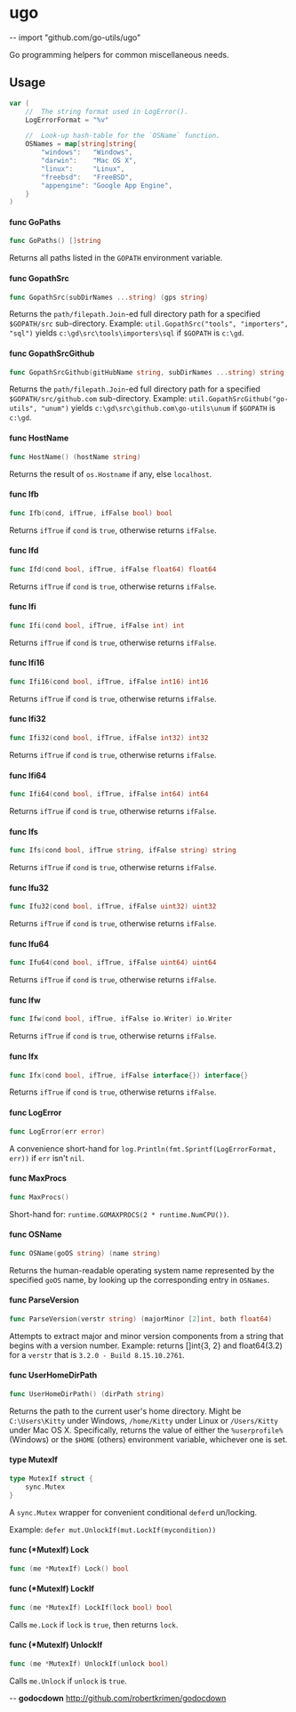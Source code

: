 # ugo
--
    import "github.com/go-utils/ugo"

Go programming helpers for common miscellaneous needs.

## Usage

```go
var (
	//	The string format used in LogError().
	LogErrorFormat = "%v"

	//	Look-up hash-table for the `OSName` function.
	OSNames = map[string]string{
		"windows":   "Windows",
		"darwin":    "Mac OS X",
		"linux":     "Linux",
		"freebsd":   "FreeBSD",
		"appengine": "Google App Engine",
	}
)
```

#### func  GoPaths

```go
func GoPaths() []string
```
Returns all paths listed in the `GOPATH` environment variable.

#### func  GopathSrc

```go
func GopathSrc(subDirNames ...string) (gps string)
```
Returns the `path/filepath.Join`-ed full directory path for a specified
`$GOPATH/src` sub-directory. Example: `util.GopathSrc("tools", "importers",
"sql")` yields `c:\gd\src\tools\importers\sql` if `$GOPATH` is `c:\gd`.

#### func  GopathSrcGithub

```go
func GopathSrcGithub(gitHubName string, subDirNames ...string) string
```
Returns the `path/filepath.Join`-ed full directory path for a specified
`$GOPATH/src/github.com` sub-directory. Example:
`util.GopathSrcGithub("go-utils", "unum")` yields
`c:\gd\src\github.com\go-utils\unum` if `$GOPATH` is `c:\gd`.

#### func  HostName

```go
func HostName() (hostName string)
```
Returns the result of `os.Hostname` if any, else `localhost`.

#### func  Ifb

```go
func Ifb(cond, ifTrue, ifFalse bool) bool
```
Returns `ifTrue` if `cond` is `true`, otherwise returns `ifFalse`.

#### func  Ifd

```go
func Ifd(cond bool, ifTrue, ifFalse float64) float64
```
Returns `ifTrue` if `cond` is `true`, otherwise returns `ifFalse`.

#### func  Ifi

```go
func Ifi(cond bool, ifTrue, ifFalse int) int
```
Returns `ifTrue` if `cond` is `true`, otherwise returns `ifFalse`.

#### func  Ifi16

```go
func Ifi16(cond bool, ifTrue, ifFalse int16) int16
```
Returns `ifTrue` if `cond` is `true`, otherwise returns `ifFalse`.

#### func  Ifi32

```go
func Ifi32(cond bool, ifTrue, ifFalse int32) int32
```
Returns `ifTrue` if `cond` is `true`, otherwise returns `ifFalse`.

#### func  Ifi64

```go
func Ifi64(cond bool, ifTrue, ifFalse int64) int64
```
Returns `ifTrue` if `cond` is `true`, otherwise returns `ifFalse`.

#### func  Ifs

```go
func Ifs(cond bool, ifTrue string, ifFalse string) string
```
Returns `ifTrue` if `cond` is `true`, otherwise returns `ifFalse`.

#### func  Ifu32

```go
func Ifu32(cond bool, ifTrue, ifFalse uint32) uint32
```
Returns `ifTrue` if `cond` is `true`, otherwise returns `ifFalse`.

#### func  Ifu64

```go
func Ifu64(cond bool, ifTrue, ifFalse uint64) uint64
```
Returns `ifTrue` if `cond` is `true`, otherwise returns `ifFalse`.

#### func  Ifw

```go
func Ifw(cond bool, ifTrue, ifFalse io.Writer) io.Writer
```
Returns `ifTrue` if `cond` is `true`, otherwise returns `ifFalse`.

#### func  Ifx

```go
func Ifx(cond bool, ifTrue, ifFalse interface{}) interface{}
```
Returns `ifTrue` if `cond` is `true`, otherwise returns `ifFalse`.

#### func  LogError

```go
func LogError(err error)
```
A convenience short-hand for `log.Println(fmt.Sprintf(LogErrorFormat, err))` if
`err` isn't `nil`.

#### func  MaxProcs

```go
func MaxProcs()
```
Short-hand for: `runtime.GOMAXPROCS(2 * runtime.NumCPU())`.

#### func  OSName

```go
func OSName(goOS string) (name string)
```
Returns the human-readable operating system name represented by the specified
`goOS` name, by looking up the corresponding entry in `OSNames`.

#### func  ParseVersion

```go
func ParseVersion(verstr string) (majorMinor [2]int, both float64)
```
Attempts to extract major and minor version components from a string that begins
with a version number. Example: returns []int{3, 2} and float64(3.2) for a
`verstr` that is `3.2.0 - Build 8.15.10.2761`.

#### func  UserHomeDirPath

```go
func UserHomeDirPath() (dirPath string)
```
Returns the path to the current user's home directory. Might be `C:\Users\Kitty`
under Windows, `/home/Kitty` under Linux or `/Users/Kitty` under Mac OS X.
Specifically, returns the value of either the `%userprofile%` (Windows) or the
`$HOME` (others) environment variable, whichever one is set.

#### type MutexIf

```go
type MutexIf struct {
	sync.Mutex
}
```

A `sync.Mutex` wrapper for convenient conditional `defer`d un/locking.

Example: `defer mut.UnlockIf(mut.LockIf(mycondition))`

#### func (*MutexIf) Lock

```go
func (me *MutexIf) Lock() bool
```

#### func (*MutexIf) LockIf

```go
func (me *MutexIf) LockIf(lock bool) bool
```
Calls `me.Lock` if `lock` is `true`, then returns `lock`.

#### func (*MutexIf) UnlockIf

```go
func (me *MutexIf) UnlockIf(unlock bool)
```
Calls `me.Unlock` if `unlock` is `true`.

--
**godocdown** http://github.com/robertkrimen/godocdown
